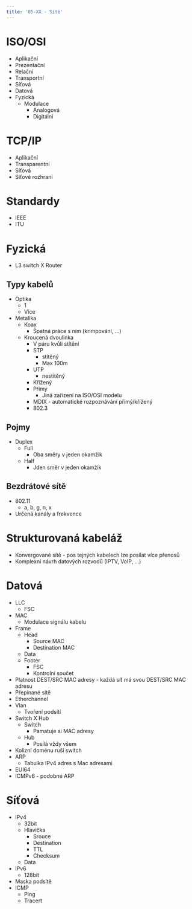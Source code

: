 ```yaml
---
title: '05-XX - Sítě'
---
```


# ISO/OSI
- Aplikační
- Prezentační
- Relační
- Transportní
- Síťová
- Datová
- Fyzická
	- Modulace
		- Analogová
		- Digitální

# TCP/IP
- Aplikační
- Transparentní
- Síťová
- Síťové rozhraní

# Standardy
- IEEE
- ITU

# Fyzická
- L3 switch X Router

## Typy kabelů
- Optika
	- 1
	- Více
- Metalika
	- Koax
		- Špatná práce s ním (krimpování, ...)
	- Kroucená dvoulinka
		- V páru kvůli stítění
		- STP
			- stítěný
			- Max 100m
		- UTP
			- nestítěný
		- Křížený
		- Přímý
			- Jiná zařízení na ISO/OSI modelu
		- MDIX - automatické rozpoznávání přímý/křížený
		- 802.3

## Pojmy
- Duplex
	- Full
		- Oba směry v jeden okamžik
	- Half
		- Jden směr v jeden okamžik

## Bezdrátové sítě
- 802.11
	- a, b, g, n, x
- Určená kanály a frekvence

# Strukturovaná kabeláž
- Konvergované sítě - pos tejných kabelech lze posílat více přenosů
- Komplexní návrh datových rozvodů (IPTV, VoIP, ...)

# Datová
- LLC
	- FSC
- MAC
	- Modulace signálu kabelu
- Frame
	- Head
		- Source MAC
		- Destination MAC
	- Data
	- Footer
		- FSC
		- Kontrolní součet
- Platnost DEST/SRC MAC adresy - každá síť má svou DEST/SRC MAC adresu
- Přepínané sítě
- Etherchannel
- Vlan
	- Tvoření podsítí
- Switch X Hub
	- Switch
		- Pamatuje si MAC adresy
	- Hub
		- Posílá vždy všem
- Kolizní doménu ruší switch
- ARP
	- Tabulka IPv4 adres s Mac adresami
- EUI64
- ICMPv6 - podobné ARP

# Síťová
- IPv4
	- 32bit
	- Hlavička
		- Srouce
		- Destination
		- TTL
		- Checksum
	- Data
- IPv6
	- 128bit
- Maska podsítě
- ICMP
	- Ping
	-  Tracert